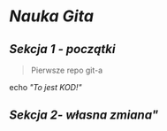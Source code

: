 # *__Nauka Gita__*
## *Sekcja 1 - początki*

>Pierwsze repo git-a

echo *"To jest KOD!"*

## *Sekcja 2- własna zmiana"*
